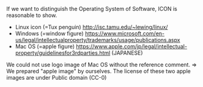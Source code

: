 If we want to distinguish the Operating System of Software, ICON is reasonable to show.

* Linux icon (=Tux penguin) http://isc.tamu.edu/~lewing/linux/
* Windows (=window figure) https://www.microsoft.com/en-us/legal/intellectualproperty/trademarks/usage/publications.aspx
* Mac OS (=apple figure) https://www.apple.com/jp/legal/intellectual-property/guidelinesfor3rdparties.html (JAPANESE)

We could not use logo image of Mac OS without the reference comment. 
=> We prepared "apple image" by ourselves.
   The license of these two apple images are under Public domain (CC-0)


